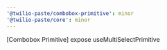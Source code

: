 ```yaml
---
'@twilio-paste/combobox-primitive': minor
'@twilio-paste/core': minor
---
```


[Combobox Primitive] expose useMultiSelectPrimitive
